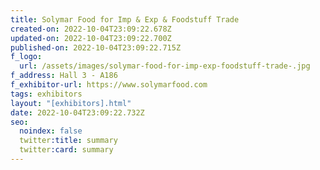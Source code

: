 ```yaml
---
title: Solymar Food for Imp & Exp & Foodstuff Trade
created-on: 2022-10-04T23:09:22.678Z
updated-on: 2022-10-04T23:09:22.700Z
published-on: 2022-10-04T23:09:22.715Z
f_logo:
  url: /assets/images/solymar-food-for-imp-exp-foodstuff-trade-.jpg
f_address: Hall 3 - A186
f_exhibitor-url: https://www.solymarfood.com
tags: exhibitors
layout: "[exhibitors].html"
date: 2022-10-04T23:09:22.732Z
seo:
  noindex: false
  twitter:title: summary
  twitter:card: summary
---
```

